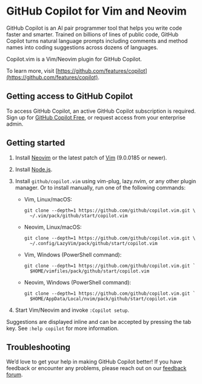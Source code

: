 # GitHub Copilot for Vim and Neovim

GitHub Copilot is an AI pair programmer tool that helps you write code faster
and smarter. Trained on billions of lines of public code, GitHub Copilot turns
natural language prompts including comments and method names into coding
suggestions across dozens of languages.

Copilot.vim is a Vim/Neovim plugin for GitHub Copilot.

To learn more, visit
[https://github.com/features/copilot](https://github.com/features/copilot).

## Getting access to GitHub Copilot

To access GitHub Copilot, an active GitHub Copilot subscription is required.
Sign up for [GitHub Copilot Free](https://github.com/settings/copilot), or
request access from your enterprise admin.

## Getting started

1. Install [Neovim][] or the latest patch of [Vim][] (9.0.0185 or newer).

2. Install [Node.js][].

3. Install `github/copilot.vim` using vim-plug, lazy.nvim, or any other
    plugin manager.  Or to install manually, run one of the following
    commands:

    * Vim, Linux/macOS:

          git clone --depth=1 https://github.com/github/copilot.vim.git \
            ~/.vim/pack/github/start/copilot.vim

    * Neovim, Linux/macOS:

          git clone --depth=1 https://github.com/github/copilot.vim.git \
            ~/.config/LazyVim/pack/github/start/copilot.vim

    * Vim, Windows (PowerShell command):

          git clone --depth=1 https://github.com/github/copilot.vim.git `
            $HOME/vimfiles/pack/github/start/copilot.vim

    * Neovim, Windows (PowerShell command):

          git clone --depth=1 https://github.com/github/copilot.vim.git `
            $HOME/AppData/Local/nvim/pack/github/start/copilot.vim

4. Start Vim/Neovim and invoke `:Copilot setup`.

[Node.js]: https://nodejs.org/en/download/
[Neovim]: https://github.com/neovim/neovim/releases/latest
[Vim]: https://github.com/vim/vim

Suggestions are displayed inline and can be accepted by pressing the tab key.
See `:help copilot` for more information.

## Troubleshooting

We’d love to get your help in making GitHub Copilot better!  If you have
feedback or encounter any problems, please reach out on our [feedback
forum](https://github.com/github/copilot.vim/issues).
